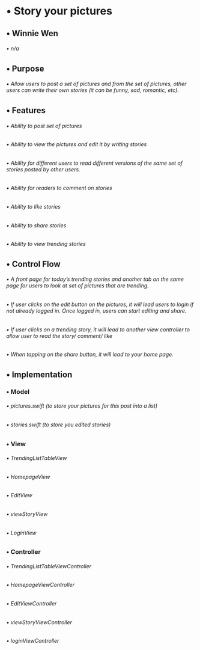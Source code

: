 #    •   Story your pictures 
##    •   Winnie Wen
######        •   n/a
##    •	Purpose
######            •	Allow users to post a set of pictures and from the set of pictures, other users can write their own stories (it can be funny, sad, romantic, etc).
##    •	Features
###### 	    •	Ability to post set of pictures
###### 	    •	Ability to view the pictures and edit it by writing stories
###### 	    •	Ability for different users to read different versions of the same set of stories posted by other users.
###### 	    •	Ability for readers to comment on stories
###### 	    •	Ability to like stories
###### 	    •	Ability to share stories
###### 	    •	Ability to view trending stories
##    •	Control Flow
######	    •	A front page for today’s trending stories and another tab on the same page for users to look at set of pictures that are trending.
######	    •	If user clicks on the edit button on the pictures, it will lead users to login if not already logged in. Once logged in, users can start editing and share.
######	    •	If user clicks on a trending story, it will lead to another view controller to allow user to read the story/ comment/ like
######	    •	When tapping on the share button, it will lead to your home page.
##    •	Implementation
###	    •	Model
######		    •	pictures.swift (to store your pictures for this post into a list)
######		    •	stories.swift (to store you edited stories)
###	    •	View
######		    •	TrendingListTableView
######		    •	HomepageView
######		    •	EditView
######		    •	viewStoryView
######		    •	LoginView
###		•	Controller
######		    •	TrendingListTableViewController
######		    •	HomepageViewController
######		    •	EditViewController
######		    •	viewStoryViewController
######		    •	loginViewController
